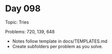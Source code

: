 # Day 098

Topic: Tries

Problems: 720, 139, 648

- Notes follow template in docs/TEMPLATES.md
- Create subfolders per problem as you solve.
